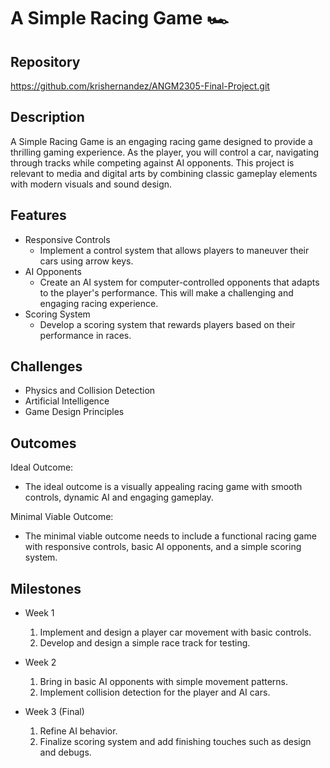 # A Simple Racing Game 🏎️

## Repository
https://github.com/krishernandez/ANGM2305-Final-Project.git

## Description 
A Simple Racing Game is an engaging racing game designed to provide a thrilling gaming experience. As the player, you will control a car, navigating through tracks while competing against AI opponents. This project is relevant to media and digital arts by combining classic gameplay elements with modern visuals and sound design.

## Features
- Responsive Controls
	- Implement a control system that allows players to maneuver their cars using arrow keys.
- AI Opponents
	- Create an AI system for computer-controlled opponents that adapts to the player's performance. This will make a challenging and engaging racing experience.
- Scoring System
	- Develop a scoring system that rewards players based on their performance in races. 

## Challenges
- Physics and Collision Detection
- Artificial Intelligence
- Game Design Principles

## Outcomes
Ideal Outcome:
- The ideal outcome is a visually appealing racing game with smooth controls, dynamic AI and engaging gameplay.

Minimal Viable Outcome:
- The minimal viable outcome needs to include a functional racing game with responsive controls, basic AI opponents, and a simple scoring system.

## Milestones

- Week 1
  1. Implement and design a player car movement with basic controls.
  2. Develop and design a simple race track for testing.

- Week 2
  1. Bring in basic AI opponents with simple movement patterns.
  2. Implement collision detection for the player and AI cars.

- Week 3 (Final)
  1. Refine AI behavior.
  2. Finalize scoring system and add finishing touches such as design and debugs.
